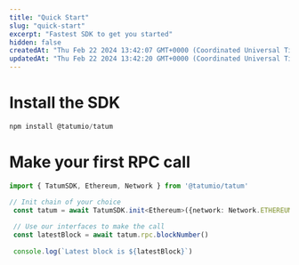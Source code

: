 ```yaml
---
title: "Quick Start"
slug: "quick-start"
excerpt: "Fastest SDK to get you started"
hidden: false
createdAt: "Thu Feb 22 2024 13:42:07 GMT+0000 (Coordinated Universal Time)"
updatedAt: "Thu Feb 22 2024 13:42:20 GMT+0000 (Coordinated Universal Time)"
---
```

# Install the SDK

```typescript
npm install @tatumio/tatum
```

# Make your first RPC call

```typescript
import { TatumSDK, Ethereum, Network } from '@tatumio/tatum'

// Init chain of your choice
 const tatum = await TatumSDK.init<Ethereum>({network: Network.ETHEREUM})
 
 // Use our interfaces to make the call
 const latestBlock = await tatum.rpc.blockNumber()
 
 console.log(`Latest block is ${latestBlock}`)

```
